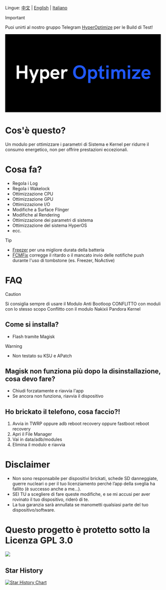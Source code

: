 Lingue: [中文](https://github.com/TatshSiow/HyperOptimize/blob/main/README_CH.md) | [English](https://github.com/TatshSiow/HyperOptimize/blob/main/README.md) | [Italiano](https://github.com/TatshSiow/HyperOptimize/blob/main/README_IT.md)
> [!IMPORTANT]
> Puoi unirti al nostro gruppo
> Telegram [HyperOptimize](https://t.me/TatshSecretCave) per le Build di Test!<div align="center"></div>

![](https://github.com/TatshSiow/HyperOptimize/blob/main/Banner.png)

# Cos'è questo?
Un modulo per ottimizzare i parametri di Sistema e Kernel per ridurre il consumo energetico, non per offrire prestazioni eccezionali.

# Cosa fa?
- Regola i Log
- Regola i Wakelock
- Ottimizzazione CPU
- Ottimizzazione GPU
- Ottimizzazione I/O
- Modifiche a Surface Flinger
- Modifiche al Rendering
- Ottimizzazione dei parametri di sistema
- Ottimizzazione del sistema HyperOS
- ecc.

> [!TIP]
> - [Freezer](https://github.com/Freezer-Team/Freezer) per una migliore durata della batteria
> - [FCMFix](https://github.com/kooritea/fcmfix) corregge il ritardo o il mancato invio delle notifiche push durante l'uso di tombstone (es. Freezer, NoActive)


# FAQ
> [!CAUTION]
> Si consiglia sempre di usare il Modulo Anti Bootloop
> CONFLITTO con moduli con lo stesso scopo
> Conflitto con il modulo Nakixii Pandora Kernel

## Come si installa?
- Flash tramite Magisk
> [!WARNING]
> - Non testato su KSU e APatch

## Magisk non funziona più dopo la disinstallazione, cosa devo fare?
- Chiudi forzatamente e riavvia l'app
- Se ancora non funziona, riavvia il dispositivo

## Ho brickato il telefono, cosa faccio?!
1. Avvia in TWRP oppure adb reboot recovery oppure fastboot reboot recovery
2. Apri il File Manager
3. Vai in data/adb/modules
4. Elimina il modulo e riavvia

# Disclaimer
- Non sono responsabile per dispositivi brickati, schede SD danneggiate, guerre nucleari o per il tuo licenziamento perché l’app della sveglia ha fallito (è successo anche a me...).
- SEI TU a scegliere di fare queste modifiche, e se mi accusi per aver rovinato il tuo dispositivo, riderò di te.
- La tua garanzia sarà annullata se manometti qualsiasi parte del tuo dispositivo/software.


# Questo progetto è protetto sotto la Licenza GPL 3.0
<a href="https://github.com/TatshSiow/HyperOptimize/blob/main/LICENSE" ><img height=100 src="https://upload.wikimedia.org/wikipedia/commons/9/93/GPLv3_Logo.svg"/></a>

## Star History

[![Star History Chart](https://api.star-history.com/svg?repos=TatshSiow/HyperOptimize&type=Date)](https://www.star-history.com/#TatshSiow/HyperOptimize&Date)

